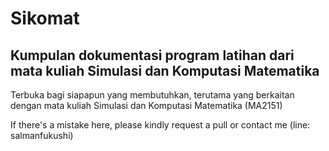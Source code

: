 # Sikomat

## Kumpulan dokumentasi program latihan dari mata kuliah Simulasi dan Komputasi Matematika

Terbuka bagi siapapun yang membutuhkan, terutama yang berkaitan dengan mata kuliah Simulasi dan Komputasi Matematika (MA2151)

If there's a mistake here, please kindly request a pull or contact me (line: salmanfukushi)
